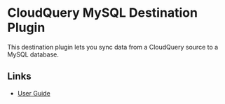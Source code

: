 # CloudQuery MySQL Destination Plugin

This destination plugin lets you sync data from a CloudQuery source to a MySQL database.

## Links

- [User Guide](https://cloudquery.io/docs/plugins/destinations/mysql/overview)